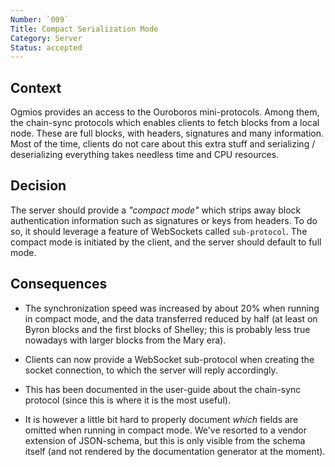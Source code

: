 ```yaml
---
Number: `009`
Title: Compact Serialization Mode
Category: Server
Status: accepted 
---
```


<!-- ADR template adapted from Michael Nygard's -->

## Context

<!-- What is the issue that we're seeing that is motivating this decision or change? -->

Ogmios provides an access to the Ouroboros mini-protocols. Among them, the chain-sync protocols which enables clients to fetch blocks from a local node. These are full blocks, with headers, signatures and many information. Most of the time, clients do not care about this extra stuff and serializing / deserializing everything takes needless time and CPU resources. 

## Decision

<!-- What is the change that we're proposing and/or doing? -->

The server should provide a _"compact mode"_ which strips away block authentication information such as signatures or keys from headers. To do so, it should leverage a feature of WebSockets called
`sub-protocol`. The compact mode is initiated by the client, and the server should default to full mode. 

## Consequences

<!-- What becomes easier or more difficult to do because of this change? -->

- The synchronization speed was increased by about 20% when running in compact mode, and the data transferred reduced by half (at least on Byron blocks and the first blocks of Shelley; this is probably less true nowadays with larger blocks from the Mary era).

- Clients can now provide a WebSocket sub-protocol when creating the socket connection, to which the server will reply accordingly. 

- This has been documented in the user-guide about the chain-sync protocol (since this is where it is the most useful).

- It is however a little bit hard to properly document _which_ fields are omitted when running in compact mode. We've resorted to a vendor extension of JSON-schema, but this is only visible from the schema itself (and not rendered by the documentation generator at the moment).
